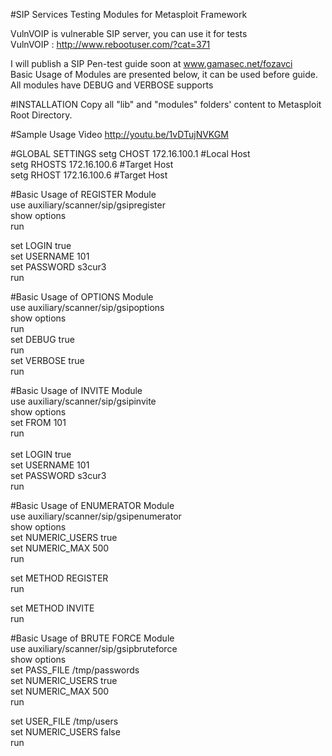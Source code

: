 #SIP Services Testing Modules for Metasploit Framework


VulnVOIP is vulnerable SIP server, you can use it for tests<br>
VulnVOIP : http://www.rebootuser.com/?cat=371<br>

I will publish a SIP Pen-test guide soon at www.gamasec.net/fozavci<br>
Basic Usage of Modules are presented below, it can be used before guide.
All modules have DEBUG and VERBOSE supports

#INSTALLATION
Copy all "lib" and "modules" folders' content to Metasploit Root Directory.

#Sample Usage Video
http://youtu.be/1vDTujNVKGM

#GLOBAL SETTINGS
setg CHOST 172.16.100.1 #Local Host<br>
setg RHOSTS 172.16.100.6 #Target Host<br>
setg RHOST 172.16.100.6 #Target Host<br>

#Basic Usage of REGISTER Module <br>
use auxiliary/scanner/sip/gsipregister<br>
show options <br>
run<br>

set LOGIN true<br>
set USERNAME 101<br>
set PASSWORD s3cur3<br>
run<br>

#Basic Usage of OPTIONS Module<br>
use auxiliary/scanner/sip/gsipoptions <br>
show options <br>
run<br>
set DEBUG true<br>
run<br>
set VERBOSE true<br>
run<br>

#Basic Usage of INVITE Module<br>
use auxiliary/scanner/sip/gsipinvite <br>
show options <br>
set FROM 101<br>
run<br>
<br>
set LOGIN true<br>
set USERNAME 101<br>
set PASSWORD s3cur3<br>
run<br>


#Basic Usage of ENUMERATOR Module<br>
use auxiliary/scanner/sip/gsipenumerator <br>
show options <br>
set NUMERIC_USERS true<br>
set NUMERIC_MAX 500<br>
run<br>

set METHOD REGISTER<br>
run<br>

set METHOD INVITE<br>
run<br>

#Basic Usage of BRUTE FORCE Module<br>
use auxiliary/scanner/sip/gsipbruteforce <br>
show options <br>
set PASS_FILE /tmp/passwords <br>
set NUMERIC_USERS true<br>
set NUMERIC_MAX 500<br>
run<br>

set USER_FILE /tmp/users<br>
set NUMERIC_USERS false<br>
run<br>


